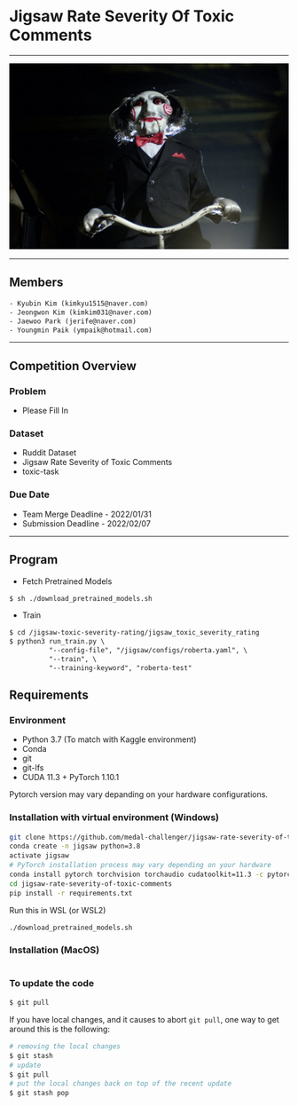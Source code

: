 # Jigsaw Rate Severity Of Toxic Comments
---
<p align="center">
  <img src="./images/jigsaw.jpg" width=550>
</p>


---

## Members

```
- Kyubin Kim (kimkyu1515@naver.com)
- Jeongwon Kim (kimkim031@naver.com)
- Jaewoo Park (jerife@naver.com)
- Youngmin Paik (ympaik@hotmail.com)
```

---

## Competition Overview

### Problem
- Please Fill In
### Dataset
- Ruddit Dataset
- Jigsaw Rate Severity of Toxic Comments
- toxic-task
### Due Date
- Team Merge Deadline - 2022/01/31
- Submission Deadline - 2022/02/07

---

## Program

- Fetch Pretrained Models
```shell
$ sh ./download_pretrained_models.sh
```

- Train
```shell
$ cd /jigsaw-toxic-severity-rating/jigsaw_toxic_severity_rating
$ python3 run_train.py \
          "--config-file", "/jigsaw/configs/roberta.yaml", \
          "--train", \
          "--training-keyword", "roberta-test"
```

## Requirements

### Environment

* Python 3.7 (To match with Kaggle environment)
* Conda
* git
* git-lfs
* CUDA 11.3 + PyTorch 1.10.1

Pytorch version may vary depanding on your hardware configurations.


### Installation with virtual environment (Windows)

```bash
git clone https://github.com/medal-challenger/jigsaw-rate-severity-of-toxic-comments.git
conda create -n jigsaw python=3.8
activate jigsaw
# PyTorch installation process may vary depending on your hardware
conda install pytorch torchvision torchaudio cudatoolkit=11.3 -c pytorch
cd jigsaw-rate-severity-of-toxic-comments
pip install -r requirements.txt
```

Run this in WSL (or WSL2)
```bash
./download_pretrained_models.sh
```

### Installation (MacOS)

```bash
```

### To update the code

```bash
$ git pull
```

If you have local changes, and it causes to abort `git pull`, one way to get around this is the following:

```bash
# removing the local changes
$ git stash
# update
$ git pull
# put the local changes back on top of the recent update
$ git stash pop
```
